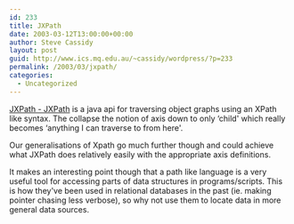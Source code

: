 ```yaml
---
id: 233
title: JXPath
date: 2003-03-12T13:00:00+00:00
author: Steve Cassidy
layout: post
guid: http://www.ics.mq.edu.au/~cassidy/wordpress/?p=233
permalink: /2003/03/jxpath/
categories:
  - Uncategorized
---
```

[JXPath - JXPath](http://jakarta.apache.org/commons/jxpath/users-guide.html) is a java api for traversing object graphs using an XPath like syntax. The collapse the notion of axis down to only &#8216;child' which really becomes &#8216;anything I can traverse to from here'. 

Our generalisations of Xpath go much further though and could achieve what JXPath does relatively easily with the appropriate axis definitions. 

It makes an interesting point though that a path like language is a very useful tool for accessing parts of data structures in programs/scripts. This is how they've been used in relational databases in the past (ie. making pointer chasing less verbose), so why not use them to locate data in more general data sources.
